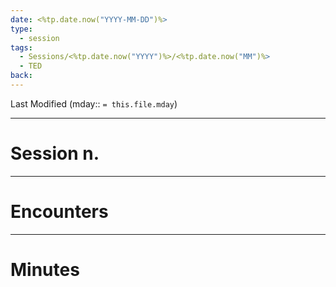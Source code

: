 ```yaml
---
date: <%tp.date.now("YYYY-MM-DD")%>
type:
  - session
tags:
  - Sessions/<%tp.date.now("YYYY")%>/<%tp.date.now("MM")%>
  - TED
back:
---
```

Last Modified (mday:: `= this.file.mday`)

---
# Session n.


---
# Encounters


---
# Minutes


